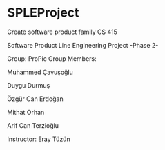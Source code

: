 # SPLEProject
Create software product family
CS 415

Software Product Line
Engineering Project
-Phase 2-

Group: ProPic
Group Members:

Muhammed Çavuşoğlu

Duygu Durmuş

Özgür Can Erdoğan

Mithat Orhan

Arif Can Terzioğlu


Instructor: Eray Tüzün
